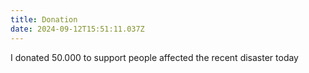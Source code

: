```yaml
---
title: Donation
date: 2024-09-12T15:51:11.037Z
---
```


I donated 50.000 to support people affected the recent disaster today
